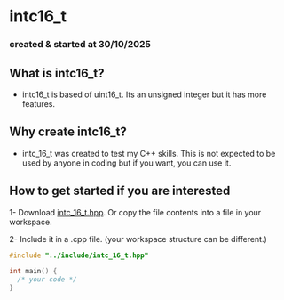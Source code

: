 # **intc16_t**
### created & started at 30/10/2025

## What is intc16_t?
- intc16_t is based of uint16_t. Its an unsigned integer but it has more features.


## Why create intc16_t?
- intc_16_t was created to test my C++ skills. This is not expected to be used by anyone in coding
but if you want, you can use it.

## How to get started if you are interested
1- Download [intc_16_t.hpp](https://github.com/Lsfr271/WIP-intc16_t/blob/main/src/intc_16_t.hpp). Or copy the file contents into a file in your workspace.

2- Include it in a .cpp file. (your workspace structure can be different.)
```cpp
#include "../include/intc_16_t.hpp"

int main() {
  /* your code */
}
```
